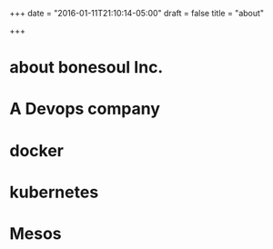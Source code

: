 +++
date = "2016-01-11T21:10:14-05:00"
draft = false
title = "about"

+++

# about bonesoul Inc.

# A Devops company

# docker

# kubernetes

# Mesos